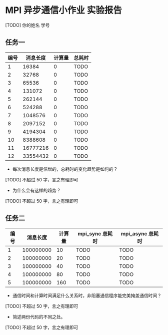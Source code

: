 # MPI 异步通信小作业 实验报告 

[TODO] 你的姓名 学号

## 任务一

| 编号 | 消息长度 | 计算量 | 总耗时 |
| ---- | -------- | ------ | ------ |
| 1    | 16384    | 0      | TODO   |
| 2    | 32768    | 0      | TODO   |
| 3    | 65536    | 0      | TODO   |
| 4    | 131072   | 0      | TODO   |
| 5    | 262144   | 0      | TODO   |
| 6    | 524288   | 0      | TODO   |
| 7    | 1048576  | 0      | TODO   |
| 8    | 2097152  | 0      | TODO   |
| 9    | 4194304  | 0      | TODO   |
| 10   | 8388608  | 0      | TODO   |
| 11   | 16777216 | 0      | TODO   |
| 12   | 33554432 | 0      | TODO   |

- 每次消息长度是倍增的，总耗时的变化趋势是如何的？

[TODO] 不超过 50 字，言之有理即可

- 为什么会有这样的趋势？

[TODO] 不超过 50 字，言之有理即可

## 任务二

| 编号 | 消息长度  | 计算量 | mpi_sync 总耗时 | mpi_async  总耗时 |
| ---- | --------- | ------ | --------------- | ----------------- |
| 1    | 100000000 | 10     | TODO            | TODO              |
| 2    | 100000000 | 20     | TODO            | TODO              |
| 3    | 100000000 | 40     | TODO            | TODO              |
| 4    | 100000000 | 80     | TODO            | TODO              |
| 5    | 100000000 | 160    | TODO            | TODO              |

- 通信时间和计算时间满足什么关系时，非阻塞通信程序能完美掩盖通信时间？

[TODO] 不超过 50 字，言之有理即可

- 简述两份代码的不同之处。

[TODO] 不超过 50 字，言之有理即可

